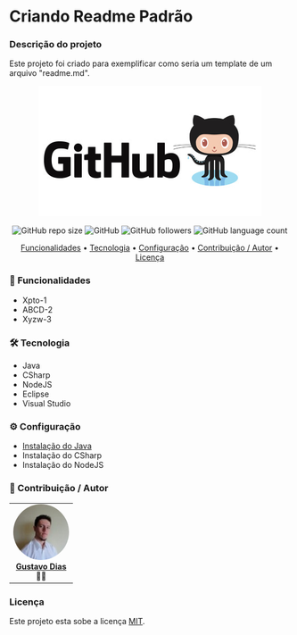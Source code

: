 # Criando Readme Padrão

### Descrição do projeto
Este projeto foi criado para exemplificar como seria um template de um arquivo "readme.md".

<p align="center">
	<img alt="Logo do github" src="https://raw.githubusercontent.com/gpd38/curiosidadeCriandoReadmePadrao/master/img/logo.jpg"/>
</p>

<p align="center">
	<img alt="GitHub repo size" src="https://img.shields.io/github/repo-size/gpd38/curiosidadeCriandoReadmePadrao">
	<img alt="GitHub" src="https://img.shields.io/github/license/gpd38/curiosidadeCriandoReadmePadrao">
	<img alt="GitHub followers" src="https://img.shields.io/github/followers/gpd38?style=social">
	<img alt="GitHub language count" src="https://img.shields.io/github/languages/count/gpd38/curiosidadeCriandoReadmePadrao">
</p>

<p align="center">
	<a href="#Funcionalidades">Funcionalidades</a> •
	<a href="#Tecnologia">Tecnologia</a> •
	<a href="#Configuração">Configuração</a> •
	<a href="#Contribuição / Autor">Contribuição / Autor</a> •
	<a href="#Licença">Licença</a>
</p>

### 🚀 Funcionalidades

* Xpto-1
* ABCD-2
* Xyzw-3

### 🛠 Tecnologia

* Java
* CSharp
* NodeJS
* Eclipse
* Visual Studio

### ⚙️ Configuração

* [Instalação do Java](#)
* Instalação do CSharp
* Instalação do NodeJS

### 👨 Contribuição / Autor

<table>
	<tr>
	    <td align="center">
	    	<a href="https://www.linkedin.com/in/gustavopereiradias">
	    		<img style="border-radius: 50%;" src="https://raw.githubusercontent.com/gpd38/curiosidadeCriandoReadmePadrao/master/img/user1.jpg" width="100px;" alt="Fotografia do autor Gustavo Dias"/>
	    		<br /><b>Gustavo Dias</b>
	    	</a>
	    	<br />
	    	👨‍🚀
	    </td>
	</tr>
</table>

### Licença

Este projeto esta sobe a licença [MIT](./LICENSE).